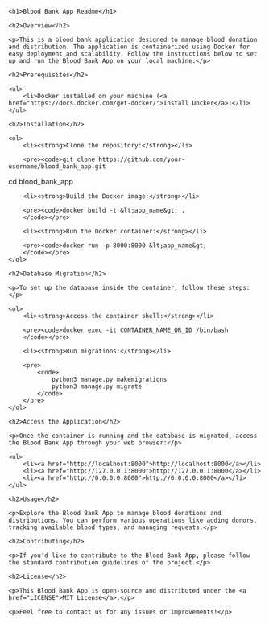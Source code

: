     <h1>Blood Bank App Readme</h1>

    <h2>Overview</h2>

    <p>This is a blood bank application designed to manage blood donation and distribution. The application is containerized using Docker for easy deployment and scalability. Follow the instructions below to set up and run the Blood Bank App on your local machine.</p>

    <h2>Prerequisites</h2>

    <ul>
        <li>Docker installed on your machine (<a href="https://docs.docker.com/get-docker/">Install Docker</a>)</li>
    </ul>

    <h2>Installation</h2>

    <ol>
        <li><strong>Clone the repository:</strong></li>

        <pre><code>git clone https://github.com/your-username/blood_bank_app.git
cd blood_bank_app
        </code></pre>

        <li><strong>Build the Docker image:</strong></li>

        <pre><code>docker build -t &lt;app_name&gt; .
        </code></pre>

        <li><strong>Run the Docker container:</strong></li>

        <pre><code>docker run -p 8000:8000 &lt;app_name&gt;
        </code></pre>
    </ol>

    <h2>Database Migration</h2>

    <p>To set up the database inside the container, follow these steps:</p>

    <ol>
        <li><strong>Access the container shell:</strong></li>

        <pre><code>docker exec -it CONTAINER_NAME_OR_ID /bin/bash
        </code></pre>

        <li><strong>Run migrations:</strong></li>

        <pre>  
            <code>
                python3 manage.py makemigrations
                python3 manage.py migrate
            </code>
        </pre>
    </ol>

    <h2>Access the Application</h2>

    <p>Once the container is running and the database is migrated, access the Blood Bank App through your web browser:</p>

    <ul>
        <li><a href="http://localhost:8000">http://localhost:8000</a></li>
        <li><a href="http://127.0.0.1:8000">http://127.0.0.1:8000</a></li>
        <li><a href="http://0.0.0.0:8000">http://0.0.0.0:8000</a></li>
    </ul>

    <h2>Usage</h2>

    <p>Explore the Blood Bank App to manage blood donations and distributions. You can perform various operations like adding donors, tracking available blood types, and managing requests.</p>

    <h2>Contributing</h2>

    <p>If you'd like to contribute to the Blood Bank App, please follow the standard contribution guidelines of the project.</p>

    <h2>License</h2>

    <p>This Blood Bank App is open-source and distributed under the <a href="LICENSE">MIT License</a>.</p>

    <p>Feel free to contact us for any issues or improvements!</p>
